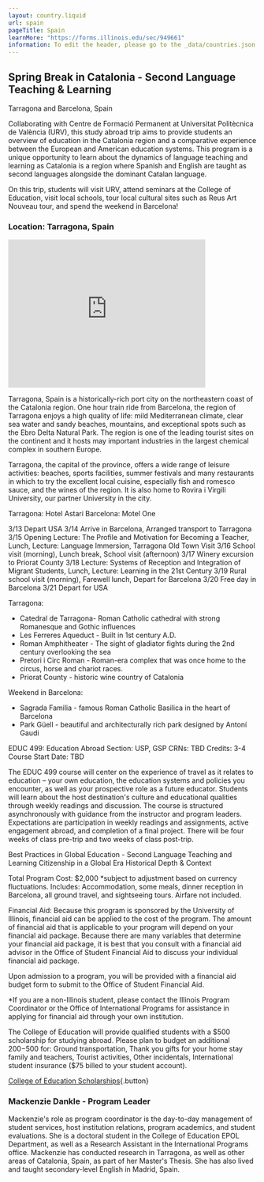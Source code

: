 ```yaml
---
layout: country.liquid
url: spain
pageTitle: Spain
learnMore: "https://forms.illinois.edu/sec/949661"
information: To edit the header, please go to the _data/countries.json file and edit the information there
---
```


## Spring Break in Catalonia - Second Language Teaching & Learning

Tarragona and Barcelona, Spain

Collaborating with Centre de Formació Permanent at Universitat Politècnica de València (URV), this study abroad trip aims to provide students an overview of education in the Catalonia region and a comparative experience between the European and American education systems. This program is a unique opportunity to learn about the dynamics of language teaching and learning as Catalonia is a region where Spanish and English are taught as second languages alongside the dominant Catalan language. 

On this trip, students will visit URV, attend seminars at the College of Education, visit local schools, tour local cultural sites such as Reus Art Nouveau tour, and spend the weekend in Barcelona!

### Location: Tarragona, Spain

<iframe src="https://www.google.com/maps/embed?pb=!1m18!1m12!1m3!1d24043.18437246548!2d1.2210738966346246!3d41.12583580136646!2m3!1f0!2f0!3f0!3m2!1i1024!2i768!4f13.1!3m3!1m2!1s0x12a3fcdbd3ddf159%3A0x920569a71387a3b2!2sTarragona%2C+Spain!5e0!3m2!1sen!2sus!4v1566231215378!5m2!1sen!2sus" width="400" height="300" style="border: 0" sandbox="allow-scripts allow-same-origin"></iframe>

Tarragona, Spain is a historically-rich port city on the northeastern coast of the Catalonia region. One hour train ride from Barcelona, the region of Tarragona enjoys a high quality of life: mild Mediterranean climate, clear sea water and sandy beaches, mountains, and exceptional spots such as the Ebro Delta Natural Park.  The region is one of the leading tourist sites on the continent and it hosts may important industries in the largest chemical complex in southern Europe. 

Tarragona, the capital of the province, offers a wide range of leisure activities:  beaches, sports facilities, summer festivals and many restaurants in which to try the excellent local cuisine, especially fish and romesco sauce, and the wines of the region. It is also home to Rovira i Virgili University, our partner University in the city.

<div id="information">

<div id="housing">

Tarragona: Hotel Astari 
Barcelona: Motel One

</div>

<div id="programs">

3/13	Depart USA
3/14	Arrive in Barcelona, Arranged transport to Tarragona
3/15	Opening Lecture: The Profile and Motivation for Becoming a Teacher, Lunch, Lecture: Language Immersion, Tarragona Old Town Visit
3/16	School visit (morning), Lunch break, School visit (afternoon)
3/17	Winery excursion to Priorat County
3/18	Lecture: Systems of Reception and Integration of Migrant Students, Lunch, Lecture: Learning in the 21st Century
3/19	Rural school visit (morning), Farewell lunch, Depart for Barcelona
3/20	Free day in Barcelona
3/21	Depart for USA

</div>

<div id="attractions">

Tarragona:
* Catedral de Tarragona- Roman Catholic cathedral with strong Romanesque and Gothic influences
* Les Ferreres Aqueduct - Built in 1st century A.D. 
* Roman Amphitheater - The sight of gladiator fights during the 2nd century overlooking the sea
* Pretori i Circ Roman - Roman-era complex that was once home to the circus, horse and chariot races.
* Priorat County - historic wine country of Catalonia 

Weekend in Barcelona:
* Sagrada Familia - famous Roman Catholic Basilica in the heart of Barcelona
* Park Güell - beautiful and architecturally rich park designed by Antoní Gaudi

</div>

<div id="courses">

EDUC 499: Education Abroad
Section: USP, GSP
CRNs: TBD
Credits: 3-4
Course Start Date: TBD

The EDUC 499 course will center on the experience of travel as it relates to education – your own education, the education systems and policies you encounter, as well as your prospective role as a future educator. Students will learn about the host destination's culture and educational qualities through weekly readings and discussion. The course is structured asynchronously with guidance from the instructor and program leaders. Expectations are participation in weekly readings and assignments, active engagement abroad, and completion of a final project. There will be four weeks of class pre-trip and two weeks of class post-trip. 

</div>

<div id="topics">

Best Practices in Global Education - Second Language Teaching and Learning
Citizenship in a Global Era
Historical Depth & Context
 
</div>

<div id="cost">

Total Program Cost: $2,000
*subject to adjustment based on currency fluctuations.
Includes: Accommodation, some meals, dinner reception in Barcelona, all ground travel, and sightseeing tours. Airfare not included.

Financial Aid:
Because this program is sponsored by the University of Illinois, financial aid can be applied to the cost of the program. The amount of financial aid that is applicable to your program will depend on your financial aid package. Because there are many variables that determine your financial aid package, it is best that you consult with a financial aid advisor in the Office of Student Financial Aid to discuss your individual financial aid package. 

Upon admission to a program, you will be provided with a financial aid budget form to submit to the Office of Student Financial Aid.

*If you are a non-Illinois student, please contact the Illinois Program Coordinator or the Office of International Programs for assistance in applying for financial aid through your own institution.

</div>

<div id="scholarship">

The College of Education will provide qualified students with a $500 scholarship for studying abroad. Please plan to budget an additional $200-$500 for: Ground transportation, Thank you gifts for your home stay family and teachers, Tourist activities, Other incidentals, International student insurance ($75 billed to your student account).

[College of Education Scholarships](https://international.education.illinois.edu/study-abroad/scholarships){.button}

</div>

<div id="testimonials"></div>

<div id="faculty">

### Mackenzie Dankle - Program Leader
Mackenzie's role as program coordinator is the day-to-day management of student services, host institution relations, program academics, and student evaluations. She is a doctoral student in the College of Education EPOL Department, as well as a Research Assistant in the International Programs office. Mackenzie has conducted research in Tarragona, as well as other areas of Catalonia, Spain, as part of her Master's Thesis. She has also lived and taught secondary-level English in Madrid, Spain.

</div>

</div>
